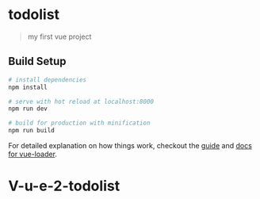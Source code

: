 # todolist

> my first vue project

## Build Setup

``` bash
# install dependencies
npm install

# serve with hot reload at localhost:8000
npm run dev

# build for production with minification
npm run build
```

For detailed explanation on how things work, checkout the [guide](http://vuejs-templates.github.io/webpack/) and [docs for vue-loader](http://vuejs.github.io/vue-loader).
# V-u-e-2-todolist
